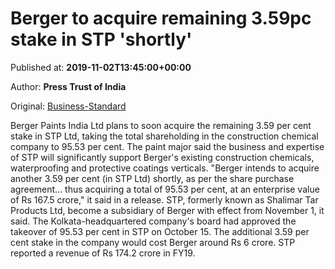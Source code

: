 
# Berger to acquire remaining 3.59pc stake in STP 'shortly'

Published at: **2019-11-02T13:45:00+00:00**

Author: **Press Trust of India**

Original: [Business-Standard](https://www.business-standard.com/article/pti-stories/berger-to-acquire-remaining-3-59pc-stake-in-stp-shortly-119110200830_1.html)

Berger Paints India Ltd plans to soon acquire the remaining 3.59 per cent stake in STP Ltd, taking the total shareholding in the construction chemical company to 95.53 per cent.
The paint major said the business and expertise of STP will significantly support Berger's existing construction chemicals, waterproofing and protective coatings verticals.
"Berger intends to acquire another 3.59 per cent (in STP Ltd) shortly, as per the share purchase agreement... thus acquiring a total of 95.53 per cent, at an enterprise value of Rs 167.5 crore," it said in a release.
STP, formerly known as Shalimar Tar Products Ltd, become a subsidiary of Berger with effect from November 1, it said.
The Kolkata-headquartered company's board had approved the takeover of 95.53 per cent in STP on October 15.
The additional 3.59 per cent stake in the company would cost Berger around Rs 6 crore.
STP reported a revenue of Rs 174.2 crore in FY19.
